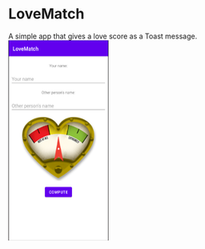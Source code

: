 # LoveMatch
A simple app that gives a love score as a Toast message.
<img src="https://github.com/whyalike/LoveMatch/blob/main/LoveMatch-screenshot.PNG?raw=true" width="200" height="400" />
